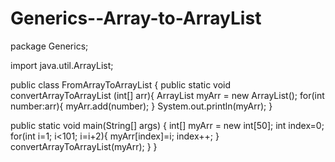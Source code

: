 # Generics--Array-to-ArrayList
package Generics;

import java.util.ArrayList;

public class FromArrayToArrayList {
    public static void convertArrayToArrayList (int[] arr){
        ArrayList<Integer> myArr = new ArrayList<Integer>();
        for(int number:arr){
            myArr.add(number);
        }
        System.out.println(myArr);
    }

   public static void main(String[] args) {
        int[] myArr = new int[50];
        int index=0;
        for(int i=1; i<101; i=i+2){
            myArr[index]=i;
            index++;
        }
        convertArrayToArrayList(myArr);
    }
}
